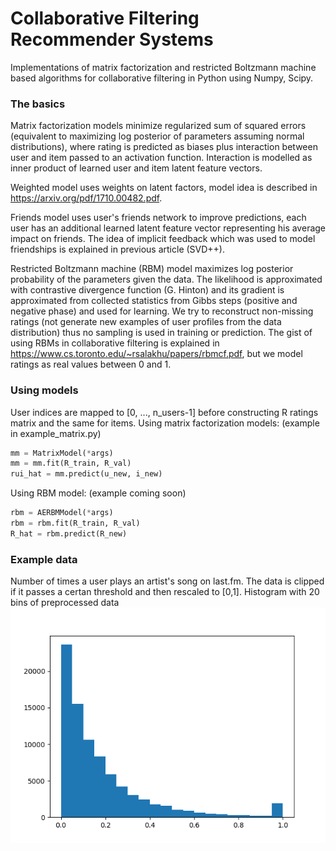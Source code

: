 # Collaborative Filtering Recommender Systems
Implementations of matrix factorization and restricted Boltzmann machine based algorithms for collaborative filtering in Python using Numpy, Scipy.

### The basics
Matrix factorization models minimize regularized sum of squared errors (equivalent to maximizing log posterior of parameters assuming normal distributions), where rating is predicted as biases plus interaction between user and item passed to an activation function. Interaction is modelled as inner product of learned user and item latent feature vectors. 

Weighted model uses weights on latent factors, model idea is described in https://arxiv.org/pdf/1710.00482.pdf. 

Friends model uses user's friends network to improve predictions, each user has an additional learned latent feature vector representing his average impact on friends. The idea of implicit feedback which was used to model friendships is explained in previous article (SVD++).


Restricted Boltzmann machine (RBM) model maximizes log posterior probability of the parameters given the data. The likelihood is approximated with contrastive divergence function (G. Hinton) and its gradient is approximated from collected statistics from Gibbs steps (positive and negative phase) and used for learning. We try to reconstruct non-missing ratings (not generate new examples of user profiles from the data distribution) thus no sampling is used in training or prediction. The gist of using RBMs in collaborative filtering is explained in https://www.cs.toronto.edu/~rsalakhu/papers/rbmcf.pdf, but we model ratings as real values between 0 and 1. 

### Using models
User indices are mapped to [0, ..., n_users-1] before constructing R ratings matrix and the same for items.
Using matrix factorization models: (example in example_matrix.py)
```python
mm = MatrixModel(*args)
mm = mm.fit(R_train, R_val)
rui_hat = mm.predict(u_new, i_new)
```
Using RBM model: (example coming soon)
```python
rbm = AERBMModel(*args)
rbm = rbm.fit(R_train, R_val)
R_hat = rbm.predict(R_new)
```

### Example data
Number of times a user plays an artist's song on last.fm. The data is clipped if it passes a certan threshold and then rescaled to [0,1].
Histogram with 20 bins of preprocessed data
<img src="img/lastfm_ratings_hist.png">
